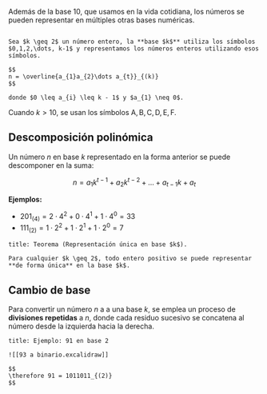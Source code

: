 Además de la base 10, que usamos en la vida cotidiana, los números se pueden representar en múltiples otras bases numéricas.

```ad-definition

Sea $k \geq 2$ un número entero, la **base $k$** utiliza los símbolos $0,1,2,\dots, k-1$ y representamos los números enteros utilizando esos símbolos.

$$
n = \overline{a_{1}a_{2}\dots a_{t}}_{(k)}
$$

donde $0 \leq a_{i} \leq k - 1$ y $a_{1} \neq 0$.

```

Cuando $k > 10$, se usan los símbolos $\text{A},\text{B},\text{C},\text{D},\text{E},\text{F}$.

## Descomposición polinómica

Un número $n$ en base $k$ representado en la forma anterior se puede descomponer en la suma:

$$
n = a_{1}k^{t-1} + a_{2}k^{t-2} + \ldots + a_{t-1}k + a_t
$$

**Ejemplos:**

- $201_{(4)} = 2 \cdot 4^{2} + 0 \cdot 4^{1} + 1 \cdot 4^{0} = 33$
- $111_{(2)} = 1 \cdot 2^{2} + 1 \cdot 2^{1} + 1 \cdot 2^{0} = 7$

```ad-theorem
title: Teorema (Representación única en base $k$).

Para cualquier $k \geq 2$, todo entero positivo se puede representar **de forma única** en la base $k$.

```

## Cambio de base

Para convertir un número $n$ a a una base $k$, se emplea un proceso de **divisiones repetidas** a $n$, donde cada residuo sucesivo se concatena al número desde la izquierda hacia la derecha.

```ad-example
title: Ejemplo: 91 en base 2

![[93 a binario.excalidraw]]

$$
\therefore 91 = 1011011_{(2)}
$$

```
